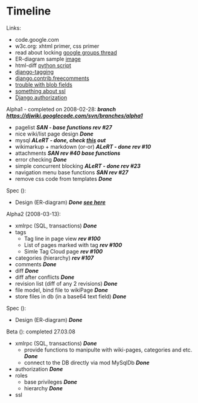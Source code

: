 # Timeline #

Links:
  * code.google.com
  * w3c.org: xhtml primer, css primer
  * read about locking [google groups thread](http://groups.google.com/group/django-users/browse_thread/thread/e9db1349014aa1f4/9a697f65a617b5f6?#9a697f65a617b5f6)
  * ER-diagram sample [image](http://www.conceptdraw.com/products/img/ScreenShots/cd5/software/SampleDatabaseLayout.gif)
  * html-diff [python script](http://web.archive.org/web/20040416194325/http://www.webwareforpython.org/~ianb/w4py.org/Wiki/lib/htmldiff.py)
  * [django-tagging](http://code.google.com/p/django-tagging/)
  * [django.contrib.freecomments](http://code.djangoproject.com/wiki/UsingFreeComment)
  * [trouble with blob fields](http://blog.buffis.com/?p=49)
  * [something about ssl](http://www.djangosnippets.org/snippets/240/)
  * [Django authorization](http://www.djangoproject.com/documentation/authentication/)

Alpha1 - completed on 2008-02-28: _**branch https://djwiki.googlecode.com/svn/branches/alpha1**_
  * pagelist _**SAN - base functions rev #27**_
  * nice wiki/list page design _**Done**_
  * mysql _**ALeRT - done, check [this](http://code.google.com/p/djwiki/wiki/deployment) out**_
  * wikimarkup + markdown (or-or) _**ALeRT - done rev #10**_
  * attachments _**SAN rev #40 base functions**_
  * error checking _**Done**_
  * simple concurrent blocking _**ALeRT - done rev #23**_
  * navigation menu base functions _**SAN rev #27**_
  * remove css code from templates _**Done**_

Spec ():
  * Design (ER-diagram) _**Done [see here ](http://code.google.com/p/djwiki/wiki/Alpha1ERDiagram)**_

Alpha2 (2008-03-13):
  * xmlrpc (SQL, transactions) _**Done**_
  * tags
    * Tag line in page view  _**rev #100**_
    * List of pages marked with tag   _**rev #100**_
    * Simle Tag Cloud page _**rev #100**_
  * categories (hierarchy) _**rev #107**_
  * comments _**Done**_
  * diff _**Done**_
  * diff after conflicts _**Done**_
  * revision list (diff of any 2 revisions) _**Done**_
  * file model, bind file to wikiPage _**Done**_
  * store files in db (in a base64 text field) _**Done**_

Spec ():
  * Design (ER-diagram) _**Done**_

Beta (): completed 27.03.08
  * xmlrpc (SQL, transactions) _**Done**_
    * provide functions to manipulte with wiki-pages, categories and etc. _**Done**_
    * connect to the DB directly via mod MySqlDb _**Done**_
  * authorization _**Done**_
  * roles
    * base privileges _**Done**_
    * hierarchy _**Done**_
  * ssl